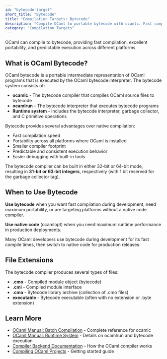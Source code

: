 ```yaml
---
id: "bytecode-target"
short_title: "Bytecode"
title: "Compilation Targets: Bytecode"
description: "Compile OCaml to portable bytecode with ocamlc. Fast compilation, excellent portability, and easy debugging for OCaml development and production."
category: "Compilation Targets"
---
```


OCaml can compile to bytecode, providing fast compilation, excellent portability, and predictable execution across different platforms.

## What is OCaml Bytecode?

OCaml bytecode is a portable intermediate representation of OCaml programs that is executed by the OCaml bytecode interpreter. The bytecode system consists of:

- **ocamlc** - The bytecode compiler that compiles OCaml source files to bytecode
- **ocamlrun** - The bytecode interpreter that executes bytecode programs
- **Runtime system** - Includes the bytecode interpreter, garbage collector, and C primitive operations

Bytecode provides several advantages over native compilation:
- Fast compilation speed
- Portability across all platforms where OCaml is installed
- Smaller compiler footprint
- Predictable and consistent execution behavior
- Easier debugging with built-in tools

The bytecode compiler can be built in either 32-bit or 64-bit mode, resulting in **31-bit or 63-bit integers**, respectively (with 1 bit reserved for the garbage collector tag).

## When to Use Bytecode

**Use bytecode** when you want fast compilation during development, need maximum portability, or are targeting platforms without a native code compiler.

**Use native code** (ocamlopt) when you need maximum runtime performance in production deployments.

Many OCaml developers use bytecode during development for its fast compile times, then switch to native code for production releases.

## File Extensions

The bytecode compiler produces several types of files:

- **.cmo** - Compiled module object (bytecode)
- **.cmi** - Compiled module interface
- **.cma** - Bytecode library archive (collection of .cmo files)
- **executable** - Bytecode executable (often with no extension or .byte extension)

## Learn More

- [OCaml Manual: Batch Compilation](https://ocaml.org/manual/latest/comp.html) - Complete reference for ocamlc
- [OCaml Manual: Runtime System](https://ocaml.org/manual/latest/runtime.html) - Details on ocamlrun and bytecode execution
- [Compiler Backend Documentation](https://ocaml.org/docs/compiler-backend) - How the OCaml compiler works
- [Compiling OCaml Projects](https://ocaml.org/docs/compiling-ocaml-projects) - Getting started guide
